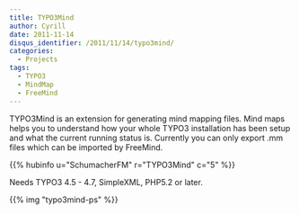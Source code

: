 ```yaml
---
title: TYPO3Mind
author: Cyrill
date: 2011-11-14
disqus_identifier: /2011/11/14/typo3mind/
categories:
  - Projects
tags:
  - TYPO3
  - MindMap
  - FreeMind
---
```


TYPO3Mind is an extension for generating mind mapping files. Mind maps helps you to understand how 
your whole TYPO3 installation has been setup and what the current running status is. Currently you 
can only export .mm files which can be imported by FreeMind.
<!--more-->

{{% hubinfo u="SchumacherFM" r="TYPO3Mind" c="5" %}}

Needs TYPO3 4.5 - 4.7, SimpleXML, PHP5.2 or later.

{{% img "typo3mind-ps" %}}
